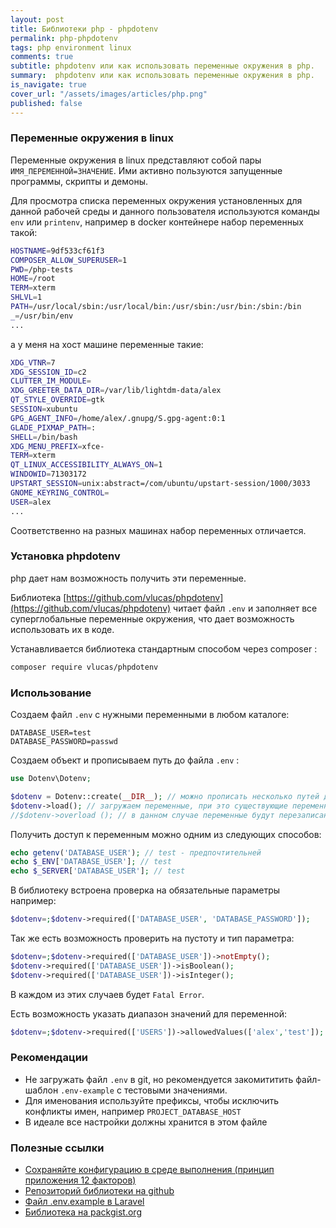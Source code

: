 ```yaml
---
layout: post
title: Библиотеки php - phpdotenv
permalink: php-phpdotenv
tags: php environment linux
comments: true
subtitle: phpdotenv или как использовать переменные окружения в php.
summary:  phpdotenv или как использовать переменные окружения в php.
is_navigate: true
cover_url: "/assets/images/articles/php.png"
published: false
---
```


### Переменные окружения в linux

Переменные окружения в linux представляют собой пары `ИМЯ_ПЕРЕМЕННОЙ=ЗНАЧЕНИЕ`.
Ими активно пользуются запущенные программы, скрипты и демоны.

Для просмотра списка переменных окружения установленных для данной рабочей среды и данного пользователя
используются команды `env` или `printenv`, например в docker контейнере набор переменных такой: 

~~~bash
HOSTNAME=9df533cf61f3
COMPOSER_ALLOW_SUPERUSER=1
PWD=/php-tests
HOME=/root
TERM=xterm
SHLVL=1
PATH=/usr/local/sbin:/usr/local/bin:/usr/sbin:/usr/bin:/sbin:/bin
_=/usr/bin/env
...
~~~

а у меня на хост машине переменные такие: 

~~~bash
XDG_VTNR=7
XDG_SESSION_ID=c2
CLUTTER_IM_MODULE=
XDG_GREETER_DATA_DIR=/var/lib/lightdm-data/alex
QT_STYLE_OVERRIDE=gtk
SESSION=xubuntu
GPG_AGENT_INFO=/home/alex/.gnupg/S.gpg-agent:0:1
GLADE_PIXMAP_PATH=:
SHELL=/bin/bash
XDG_MENU_PREFIX=xfce-
TERM=xterm
QT_LINUX_ACCESSIBILITY_ALWAYS_ON=1
WINDOWID=71303172
UPSTART_SESSION=unix:abstract=/com/ubuntu/upstart-session/1000/3033
GNOME_KEYRING_CONTROL=
USER=alex
...
~~~

Соответственно на разных машинах набор переменных отличается.


### Установка phpdotenv

php дает нам возможность получить эти переменные.

Библиотека [https://github.com/vlucas/phpdotenv](https://github.com/vlucas/phpdotenv) читает файл `.env` и заполняет
все суперглобальные переменные окружения, что дает возможность использовать их в коде.

Устанавливается библиотека стандартным способом через composer :

~~~bash
composer require vlucas/phpdotenv
~~~

### Использование

Создаем файл `.env` с нужными переменными в любом каталоге:

~~~.dotenv
DATABASE_USER=test
DATABASE_PASSWORD=passwd
~~~

Создаем объект и прописываем путь до файла `.env` :

~~~php
use Dotenv\Dotenv;

$dotenv = Dotenv::create(__DIR__); // можно прописать несколько путей для различных окружений;
$dotenv->load(); // загружаем переменные, при это существующие переменные с такими же названиями не будут перезаписаны
//$dotenv->overload (); // в данном случае переменные будут перезаписаны 
~~~

Получить доступ к переменным можно одним из следующих способов:

~~~php
echo getenv('DATABASE_USER'); // test - предпочтительней
echo $_ENV['DATABASE_USER']; // test
echo $_SERVER['DATABASE_USER']; // test
~~~

В библиотеку встроена проверка на обязательные параметры например:

~~~php
$dotenv=;$dotenv->required(['DATABASE_USER', 'DATABASE_PASSWORD']);
~~~

Так же есть возможность проверить на пустоту и тип параметра:

~~~php
$dotenv=;$dotenv->required(['DATABASE_USER'])->notEmpty();
$dotenv->required(['DATABASE_USER'])->isBoolean();
$dotenv->required(['DATABASE_USER'])->isInteger();
~~~

В каждом из этих случаев будет `Fatal Error`.

Есть возможность указать диапазон значений для переменной:

~~~php
$dotenv=;$dotenv->required(['USERS'])->allowedValues(['alex','test']);
~~~

### Рекомендации

- Не загружать файл `.env` в git, но рекомендуется закомититить файл-шаблон `.env-example` с тестовыми значениями. 
- Для именования используйте префиксы, чтобы исключить конфликты имен, например `PROJECT_DATABASE_HOST`
- В идеале все настройки должны хранится в этом файле

### Полезные ссылки

- [Сохраняйте конфигурацию в среде выполнения (принцип приложения 12 факторов)](https://12factor.net/ru/config)
- [Репозиторий библиотеки на github](https://github.com/vlucas/phpdotenv)
- [Файл .env.example в Laravel](https://github.com/laravel/laravel/blob/master/.env.example)
- [Библиотека на packgist.org](https://packagist.org/packages/vlucas/phpdotenv)
